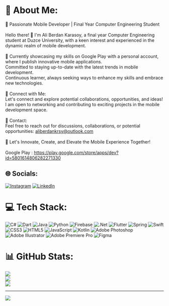 # 💫 About Me:
🚀 Passionate Mobile Developer | Final Year Computer Engineering Student <br><br>Hello there! 👋 I'm Ali Berdan Karasoy, a final year Computer Engineering student at Duzce University, with a keen interest and experienced in the dynamic realm of mobile development.<br><br>🌟 Currently showcasing my skills on Google Play with a personal account, where I publish innovative mobile applications.<br>Committed to staying up-to-date with the latest trends in mobile development.<br>Continuous learner, always seeking ways to enhance my skills and embrace new technologies.<br><br>🔗 Connect with Me:<br>Let's connect and explore potential collaborations, opportunities, and ideas! I am open to networking and contributing to exciting projects in the mobile development space.<br><br>📧 Contact:<br>Feel free to reach out for discussions, collaborations, or potential opportunities: aliberdankrsy@outlook.com<br><br>🚀 Let's Innovate, Create, and Elevate the Mobile Experience Together!<br><br>Google Play : https://play.google.com/store/apps/dev?id=5801614806282271330


## 🌐 Socials:
[![Instagram](https://img.shields.io/badge/Instagram-%23E4405F.svg?logo=Instagram&logoColor=white)](https://instagram.com/aliberdankarasoy) [![LinkedIn](https://img.shields.io/badge/LinkedIn-%230077B5.svg?logo=linkedin&logoColor=white)](https://linkedin.com/in/in/ali-berdan-karasoy-181a34276) 

# 💻 Tech Stack:
![C#](https://img.shields.io/badge/c%23-%23239120.svg?style=for-the-badge&logo=csharp&logoColor=white) ![Dart](https://img.shields.io/badge/dart-%230175C2.svg?style=for-the-badge&logo=dart&logoColor=white) ![Java](https://img.shields.io/badge/java-%23ED8B00.svg?style=for-the-badge&logo=openjdk&logoColor=white) ![Python](https://img.shields.io/badge/python-3670A0?style=for-the-badge&logo=python&logoColor=ffdd54) ![Firebase](https://img.shields.io/badge/firebase-%23039BE5.svg?style=for-the-badge&logo=firebase) ![.Net](https://img.shields.io/badge/.NET-5C2D91?style=for-the-badge&logo=.net&logoColor=white) ![Flutter](https://img.shields.io/badge/Flutter-%2302569B.svg?style=for-the-badge&logo=Flutter&logoColor=white) ![Spring](https://img.shields.io/badge/spring-%236DB33F.svg?style=for-the-badge&logo=spring&logoColor=white) ![Swift](https://img.shields.io/badge/swift-F54A2A?style=for-the-badge&logo=swift&logoColor=white) ![CSS3](https://img.shields.io/badge/css3-%231572B6.svg?style=for-the-badge&logo=css3&logoColor=white) ![HTML5](https://img.shields.io/badge/html5-%23E34F26.svg?style=for-the-badge&logo=html5&logoColor=white) ![JavaScript](https://img.shields.io/badge/javascript-%23323330.svg?style=for-the-badge&logo=javascript&logoColor=%23F7DF1E) ![Kotlin](https://img.shields.io/badge/kotlin-%237F52FF.svg?style=for-the-badge&logo=kotlin&logoColor=white) ![Adobe Photoshop](https://img.shields.io/badge/adobe%20photoshop-%2331A8FF.svg?style=for-the-badge&logo=adobe%20photoshop&logoColor=white) ![Adobe Illustrator](https://img.shields.io/badge/adobe%20illustrator-%23FF9A00.svg?style=for-the-badge&logo=adobe%20illustrator&logoColor=white) ![Adobe Premiere Pro](https://img.shields.io/badge/Adobe%20Premiere%20Pro-9999FF.svg?style=for-the-badge&logo=Adobe%20Premiere%20Pro&logoColor=white) ![Figma](https://img.shields.io/badge/figma-%23F24E1E.svg?style=for-the-badge&logo=figma&logoColor=white)
# 📊 GitHub Stats:
![](https://github-readme-stats.vercel.app/api?username=aliberdankrsy&theme=tokyonight&hide_border=true&include_all_commits=false&count_private=false)<br/>
![](https://github-readme-streak-stats.herokuapp.com/?user=aliberdankrsy&theme=tokyonight&hide_border=true)<br/>
![](https://github-readme-stats.vercel.app/api/top-langs/?username=aliberdankrsy&theme=tokyonight&hide_border=true&include_all_commits=false&count_private=false&layout=compact)

---
[![](https://visitcount.itsvg.in/api?id=aliberdankrsy&icon=2&color=0)](https://visitcount.itsvg.in)

<!-- Proudly created with GPRM ( https://gprm.itsvg.in ) -->
